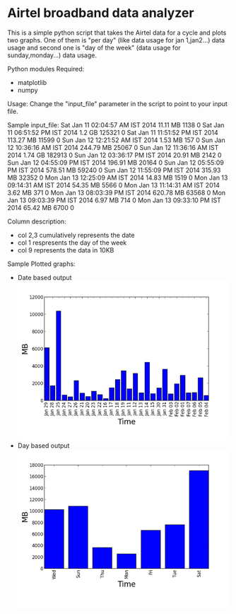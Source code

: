 Airtel broadband data analyzer
=========================

This is a simple python script that takes the Airtel data for a cycle and plots two graphs. One of them is "per day" (like data usage for jan 1,jan2...) data usage and second one is "day of the week" (data usage for sunday,monday...) data usage.

Python modules Required:
- matplotlib
- numpy

Usage:
Change the "input_file" parameter in the script to point to your input file.

Sample input_file:
Sat Jan 11 02:04:57 AM IST 2014 11.11 MB    1138    0
Sat Jan 11 06:51:52 PM IST 2014 1.2 GB      125321  0
Sat Jan 11 11:51:52 PM IST 2014 113.27 MB   11599   0
Sun Jan 12 12:21:52 AM IST 2014 1.53 MB     157     0
Sun Jan 12 10:36:16 AM IST 2014 244.79 MB   25067   0
Sun Jan 12 11:36:16 AM IST 2014 1.74 GB     182913  0
Sun Jan 12 03:36:17 PM IST 2014 20.91 MB    2142    0
Sun Jan 12 04:55:09 PM IST 2014 196.91 MB   20164   0
Sun Jan 12 05:55:09 PM IST 2014 578.51 MB   59240   0
Sun Jan 12 11:55:09 PM IST 2014 315.93 MB   32352   0
Mon Jan 13 12:25:09 AM IST 2014 14.83 MB    1519    0
Mon Jan 13 09:14:31 AM IST 2014 54.35 MB    5566    0
Mon Jan 13 11:14:31 AM IST 2014 3.62 MB     371     0
Mon Jan 13 08:03:39 PM IST 2014 620.78 MB   63568   0
Mon Jan 13 09:03:39 PM IST 2014 6.97 MB     714     0
Mon Jan 13 09:33:10 PM IST 2014 65.42 MB    6700    0

Column description:
  - col 2,3 cumulatively represents the date
  - col 1 respresents the day of the week
  - col 9 represents the data in 10KB

Sample Plotted graphs:
  - Date based output
![Image](https://github.com/shadowfax92/Airtel_broadband_analyzer/blob/master/date_based_output.png)
  - Day based output
![Image](https://github.com/shadowfax92/Airtel_broadband_analyzer/blob/master/day_based_output.png)



